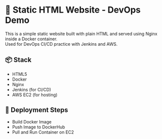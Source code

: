 # 🚀 Static HTML Website - DevOps Demo

This is a simple static website built with plain HTML and served using Nginx inside a Docker container.  
Used for DevOps CI/CD practice with Jenkins and AWS.

## 📦 Stack
- HTML5
- Docker
- Nginx
- Jenkins (for CI/CD)
- AWS EC2 (for hosting)

## 🚀 Deployment Steps
- Build Docker Image
- Push Image to DockerHub
- Pull and Run Container on EC2
